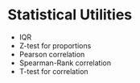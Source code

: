 # Statistical Utilities
- IQR
- Z-test for proportions
- Pearson correlation
- Spearman-Rank correlation
- T-test for correlation
